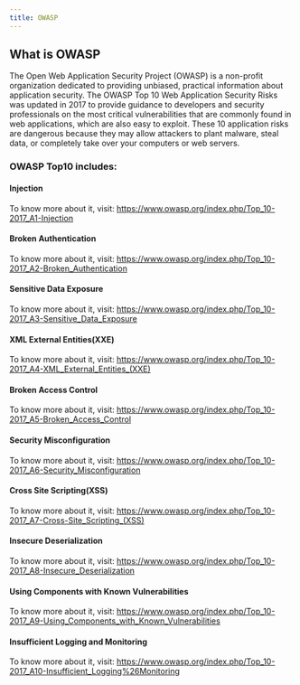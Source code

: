 ```yaml
---
title: OWASP
---
```

## What is OWASP

The Open Web Application Security Project (OWASP) is a non-profit organization dedicated to providing unbiased, practical information about application security. The OWASP Top 10 Web Application Security Risks was updated in 2017 to provide guidance to developers and security professionals on the most critical vulnerabilities that are commonly found in web applications, which are also easy to exploit. These 10 application risks are dangerous because they may allow attackers to plant malware, steal data, or completely take over your computers or web servers.

### OWASP Top10 includes:

#### Injection
To know more about it, visit:
https://www.owasp.org/index.php/Top_10-2017_A1-Injection

#### Broken Authentication
To know more about it, visit:
https://www.owasp.org/index.php/Top_10-2017_A2-Broken_Authentication

#### Sensitive Data Exposure
To know more about it, visit:
https://www.owasp.org/index.php/Top_10-2017_A3-Sensitive_Data_Exposure

#### XML External Entities(XXE)
To know more about it, visit:
https://www.owasp.org/index.php/Top_10-2017_A4-XML_External_Entities_(XXE)

#### Broken Access Control
To know more about it, visit:
https://www.owasp.org/index.php/Top_10-2017_A5-Broken_Access_Control

#### Security Misconfiguration
To know more about it, visit:
https://www.owasp.org/index.php/Top_10-2017_A6-Security_Misconfiguration

#### Cross Site Scripting(XSS)
To know more about it, visit:
https://www.owasp.org/index.php/Top_10-2017_A7-Cross-Site_Scripting_(XSS)

#### Insecure Deserialization
To know more about it, visit:
https://www.owasp.org/index.php/Top_10-2017_A8-Insecure_Deserialization

#### Using Components with Known Vulnerabilities
To know more about it, visit:
https://www.owasp.org/index.php/Top_10-2017_A9-Using_Components_with_Known_Vulnerabilities

#### Insufficient Logging and Monitoring
To know more about it, visit:
https://www.owasp.org/index.php/Top_10-2017_A10-Insufficient_Logging%26Monitoring

